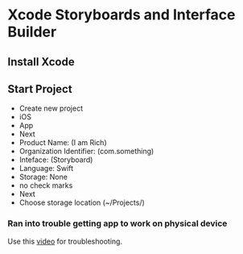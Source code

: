 # Xcode Storyboards and Interface Builder

## Install Xcode  

## Start Project  
- Create new project
- iOS
- App
- Next
- Product Name: (I am Rich)
- Organization Identifier: (com.something)
- Inteface: (Storyboard)
- Language: Swift
- Storage: None
- no check marks
- Next
- Choose storage location (~/Projects/)

### Ran into trouble getting app to work on physical device

Use this [video](https://www.youtube.com/watch?v=blnXWaOK7i0) for troubleshooting. 


